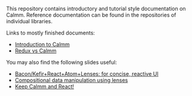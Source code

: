 This repository contains introductory and tutorial style documentation on
Calmm.  Reference documentation can be found in the repositories of individual
libraries.

Links to mostly finished documents:

* [Introduction to Calmm](introduction-to-calmm.md)
* [Redux vs Calmm](redux-vs-calmm.md)

You may also find the following slides useful:

* [Bacon/Kefir+React+Atom+Lenses: for concise, reactive UI](https://calmm-js.github.io/documentation/training/)
* [Compositional data manipulation using lenses](https://calmm-js.github.io/documentation/compositional-data-manipulation-using-lenses/)
* [Keep Calmm and React!](https://calmm-js.github.io/documentation/keep-calmm-and-react/)
